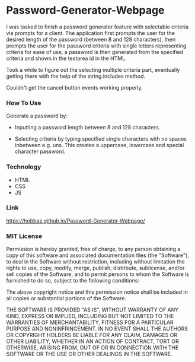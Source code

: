 # Password-Generator-Webpage

I was tasked to finish a password generator feature with selectable criteria via prompts for a client. The application first prompts the user for the desired length of the password (between 8 and 128 characters), then prompts the user for the password criteria with single letters representing criteria for ease of use, a password is then generated from the specified criteria and shown in the textarea id in the HTML.

Took a while to figure out the selecting multiple criteria part, eventually getting there with the help of the string.includes method.

Couldn't get the cancel button events working properly.

### How To Use
Generate a password by:

- Inputting a password length between 8 and 128 characters.

- Selecting criteria by typing specified single characters with no spaces inbetween e.g. uns. This creates a uppercase, lowercase and special character password.

### Technology
- HTML
- CSS 
- JS

### Link
https://hobbaz.github.io/Password-Generator-Webpage/

### MIT License
Permission is hereby granted, free of charge, to any person obtaining a copy of this software and associated documentation files (the "Software"), to deal in the Software without restriction, including without limitation the rights to use, copy, modify, merge, publish, distribute, sublicense, and/or sell copies of the Software, and to permit persons to whom the Software is furnished to do so, subject to the following conditions:

The above copyright notice and this permission notice shall be included in all copies or substantial portions of the Software.

THE SOFTWARE IS PROVIDED "AS IS", WITHOUT WARRANTY OF ANY KIND, EXPRESS OR IMPLIED, INCLUDING BUT NOT LIMITED TO THE WARRANTIES OF MERCHANTABILITY, FITNESS FOR A PARTICULAR PURPOSE AND NONINFRINGEMENT. IN NO EVENT SHALL THE AUTHORS OR COPYRIGHT HOLDERS BE LIABLE FOR ANY CLAIM, DAMAGES OR OTHER LIABILITY, WHETHER IN AN ACTION OF CONTRACT, TORT OR OTHERWISE, ARISING FROM, OUT OF OR IN CONNECTION WITH THE SOFTWARE OR THE USE OR OTHER DEALINGS IN THE SOFTWARE.
